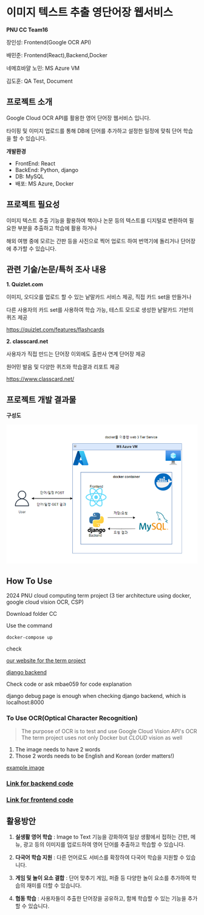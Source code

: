# 이미지 텍스트 추출 영단어장 웹서비스
**PNU CC Team16**

장인성: Frontend(Google OCR API)

배민준: Frontend(React),Backend,Docker

네메흐바얄 노민: MS Azure VM

김도훈: QA Test, Document


## 프로젝트 소개

Google Cloud OCR API를 활용한 영어 단어장 웹서비스 입니다. 

타이핑 및 이미지 업로드를 통해 DB에 단어를 추가하고 설정한 일정에 맞춰 단어 학습을 할 수 있습니다. 


**개발환경**
- FrontEnd: React
- BackEnd: Python, django
- DB: MySQL
- 배포: MS Azure, Docker


## 프로젝트 필요성
이미지 텍스트 추출 기능을 활용하여 책이나 논문 등의 텍스트를 디지털로 변환하여 필요한 부분을 추출하고 학습에 활용 하거나 

해외 여행 중에 모르는 간판 등을 사진으로 찍어 업로드 하여 번역기에 돌리거나 단어장에 추가할 수 있습니다.


## 관련 기술/논문/특허 조사 내용
**1. Quizlet.com**

이미지, 오디오를 업로드 할 수 있는 낱말카드 서비스 제공, 직접 카드 set을 만들거나 

다른 사용자의 카드 set를 사용하여 학습 가능, 테스트 모드로 생성한 낱말카드 기반의 퀴즈 제공

https://quizlet.com/features/flashcards

**2. classcard.net**

사용자가 직접 만드는 단어장 이외에도 출판사 연계 단어장 제공

원어민 발음 및 다양한 퀴즈와 학습결과 리포트 제공

https://www.classcard.net/


## 프로젝트 개발 결과물


**구성도**

![diagram](https://github.com/DohunKim99/CC_term_project/blob/patch-1/diagram.png)

## How To Use
2024 PNU cloud computing term project (3 tier architecture using docker, google cloud vision OCR, CSP)

Download folder CC

Use the command
```
docker-compose up
```

check

[our website for the term project](http://localhost:3000)

[django backend](http://localhost:8000)

Check code or ask mbae059 for code explanation

django debug page is enough when checking django backend, which is localhost:8000


### To Use OCR(Optical Character Recognition)

> The purpose of OCR is to test and use Google Cloud Vision API's OCR
> The term project uses not only Docker but *CLOUD* vision as well


1. The image needs to have 2 words
2. Those 2 words needs to be English and Korean (order matters!)

[example image](https://raw.githubusercontent.com/mbae059/CC_term_project/master/ocr_example.png)


### [Link for backend code](https://github.com/mbae059/CC_term_project_backend)
### [Link for frontend code](https://github.com/mbae059/CC_term_project_frontend)


## 활용방안
1. **실생활 영어 학습** : Image to Text 기능을 강화하여 일상 생활에서 접하는 간판, 메뉴, 광고 등의 이미지를 업로드하여 영어 단어를 추출하고 학습할 수 있습니다.

2. **다국어 학습 지원** : 다른 언어로도 서비스를 확장하여 다국어 학습을 지원할 수 있습니다.

3. **게임 및 놀이 요소 결합** : 단어 맞추기 게임, 퍼즐 등 다양한 놀이 요소를 추가하여 학습의 재미를 더할 수 있습니다.

4. **협동 학습** : 사용자들이 추출한 단어장을 공유하고, 함께 학습할 수 있는 기능을 추가할 수 있습니다. 
